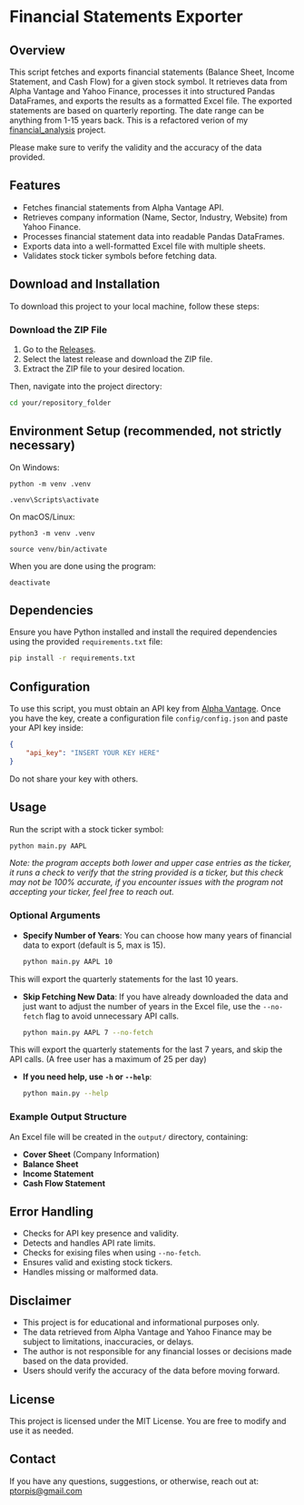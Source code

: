 # Financial Statements Exporter

## Overview
This script fetches and exports financial statements (Balance Sheet, Income Statement, and Cash Flow) for a given stock symbol. It retrieves data from Alpha Vantage and Yahoo Finance, processes it into structured Pandas DataFrames, and exports the results as a formatted Excel file. The exported statements are based on quarterly reporting. The date range can be anything from 1-15 years back. This is a refactored verion of my [financial_analysis](<https://github.com/ptorpis/financial_analysis>) project.

Please make sure to verify the validity and the accuracy of the data provided.

## Features
- Fetches financial statements from Alpha Vantage API.
- Retrieves company information (Name, Sector, Industry, Website) from Yahoo Finance.
- Processes financial statement data into readable Pandas DataFrames.
- Exports data into a well-formatted Excel file with multiple sheets.
- Validates stock ticker symbols before fetching data.

## Download and Installation
To download this project to your local machine, follow these steps:

### Download the ZIP File
1. Go to the [Releases](<https://github.com/ptorpis/val_model/releases>).
2. Select the latest release and download the ZIP file.
3. Extract the ZIP file to your desired location.

Then, navigate into the project directory:

```bash
cd your/repository_folder
```

## Environment Setup (recommended, not strictly necessary)
On Windows:
```
python -m venv .venv
```

```
.venv\Scripts\activate
```
On macOS/Linux:
```
python3 -m venv .venv
```
```
source venv/bin/activate
```

When you are done using the program:
```
deactivate
```
## Dependencies
Ensure you have Python installed and install the required dependencies using the provided `requirements.txt` file:

```bash
pip install -r requirements.txt
```
## Configuration
To use this script, you must obtain an API key from [Alpha Vantage](https://www.alphavantage.co/support/#api-key). Once you have the key, create a configuration file `config/config.json` and paste your API key inside:
```json
{
    "api_key": "INSERT YOUR KEY HERE"
}
```
Do not share your key with others.

## Usage
Run the script with a stock ticker symbol:

```bash
python main.py AAPL
```
*Note: the program accepts both lower and upper case entries as the ticker, it runs a check to verify that the string provided is a ticker, but this check may not be 100% accurate, if you encounter issues with the program not accepting your ticker, feel free to reach out.*

### Optional Arguments
- **Specify Number of Years**: You can choose how many years of financial data to export (default is 5, max is 15).
  ```bash
  python main.py AAPL 10
  ```
This will export the quarterly statements for the last 10 years.

- **Skip Fetching New Data**: If you have already downloaded the data and just want to adjust the number of years in the Excel file, use the `--no-fetch` flag to avoid unnecessary API calls.
  ```bash
  python main.py AAPL 7 --no-fetch
  ```
This will export the quarterly statements for the last 7 years, and skip the API calls. (A free user has a maximum of 25 per day)

- **If you need help, use `-h` or `--help`**:
  ```bash
  python main.py --help
  ```

### Example Output Structure
An Excel file will be created in the `output/` directory, containing:
- **Cover Sheet** (Company Information)
- **Balance Sheet**
- **Income Statement**
- **Cash Flow Statement**

## Error Handling
- Checks for API key presence and validity.
- Detects and handles API rate limits.
- Checks for exising files when using `--no-fetch`.
- Ensures valid and existing stock tickers.
- Handles missing or malformed data.

## Disclaimer
- This project is for educational and informational purposes only.
- The data retrieved from Alpha Vantage and Yahoo Finance may be subject to limitations, inaccuracies, or delays.
- The author is not responsible for any financial losses or decisions made based on the data provided.
- Users should verify the accuracy of the data before moving forward.

## License
This project is licensed under the MIT License. You are free to modify and use it as needed.

## Contact

If you have any questions, suggestions, or otherwise, reach out at: ptorpis@gmail.com
